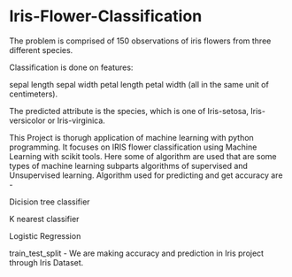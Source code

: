 # Iris-Flower-Classification

The problem is comprised of 150 observations of iris flowers from three different species.

Classification is done on features:

sepal length
sepal width
petal length
petal width (all in the same unit of centimeters).

The predicted attribute is the species, which is one of Iris-setosa, Iris-versicolor or Iris-virginica.

This Project is thorugh application of machine learning with python programming. It focuses on IRIS flower classification using Machine Learning with scikit tools. Here some of algorithm are used that are some types of machine learning subparts algorithms of supervised and Unsupervised learning. Algorithm used for predicting and get accuracy are -

Dicision tree classifier

K nearest classifier

Logistic Regression

train_test_split - We are making accuracy and prediction in Iris project through Iris Dataset.
